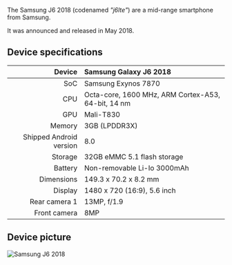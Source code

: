 The Samsung J6 2018 (codenamed _"j6lte"_) are a mid-range smartphone from Samsung.

It was announced and released in May 2018.

## Device specifications

| Device       | Samsung Galaxy J6 2018                            |
| -----------: | :----------------------------------------------    |
| SoC          | Samsung Exynos 7870                                |
| CPU          | Octa-core, 1600 MHz, ARM Cortex-A53, 64-bit, 14 nm |
| GPU          | Mali-T830                                          |
| Memory       | 3GB (LPDDR3X)                                      |
| Shipped Android version | 8.0                                   |
| Storage      | 32GB eMMC 5.1 flash storage                        |
| Battery      | Non-removable Li-Io 3000mAh                       |
| Dimensions   | 149.3 x 70.2 x 8.2 mm                              |
| Display      | 1480 x 720 (16:9), 5.6  inch                       |
| Rear camera 1 | 13MP, f/1.9                                       |
| Front camera  | 8MP                                               |

## Device picture

![Samsung J6 2018](https://fdn2.gsmarena.com/vv/pics/samsung/samsung-galaxy-on6-02.jpg)
